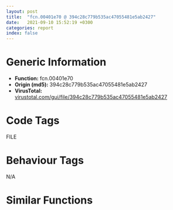 ```yaml
---
layout: post
title:  "fcn.00401e70 @ 394c28c779b535ac47055481e5ab2427"
date:   2021-09-10 15:52:19 +0300
categories: report
index: false
---
```


# Generic Information
- **Function:** fcn.00401e70
- **Origin (md5):** 394c28c779b535ac47055481e5ab2427
- **VirusTotal:** [virustotal.com/gui/file/394c28c779b535ac47055481e5ab2427][virustotal_ref]

# Code Tags
<span class="tag" id="FILE">FILE</span>


# Behaviour Tags
<span class="bhv-tag" id="na">N/A</span>

# Similar Functions
<script type="text/javascript" src="https://www.gstatic.com/charts/loader.js"></script>
<script type="text/javascript">

    google.charts.load('current', {'packages':['corechart']});
    google.charts.setOnLoadCallback(drawChart);

    function drawChart() {
    var data = new google.visualization.DataTable();
        data.addColumn('number', 'X');
        data.addColumn('number', 'Y');
        data.addColumn({type: 'string', role: 'tooltip', 'p': {'html': true}});
        data.addColumn({'type': 'string', 'role': 'style'});
        
        data.addRows([
    [-96.78488159179688, 18.679752349853516, '<b><a href="/report/fcn.00401e70@394c28c779b535ac47055481e5ab2427">fcn.00401e70</a><br>@394c28c779b535ac47055481e5ab2427</b><br>push ebp<br>mov ebp, esp<br>sub esp, 0xc<br>mov dword[ebp-8], 0<br>jmp 0x401e88<br>mov eax, dword[ebp-8]<br>add eax, 1<br>mov dword[ebp-8], eax<br>cmp dword[ebp-8], 3<br>jae 0x401eef<br>push 0<br>mov ecx, dword[ebp+0x14]<br>push ecx<br>mov edx, dword[ebp+0x10]<br>push edx<br>mov eax, dword[ebp+0x18]<br>push eax<br>push 7<br>mov ecx, dword[ebp+0xc]<br>push ecx<br>mov edx, dword[ebp+8]<br>push edx<br>call dword[sym.imp.KERNEL32.dll_CreateFileA]<br>mov dword[ebp-0xc], eax<br>cmp dword[ebp-0xc], 0xffffffff<br>jne 0x401ebb<br>mov byte[ebp-1], 1<br>jmp 0x401ebf<br>mov byte[ebp-1], 0<br>mov al, byte[ebp-1]<br>mov byte[ebp-2], al<br>movzx ecx, byte[ebp-2]<br>test ecx, ecx<br>jne 0x401ed2<br>mov eax, dword[ebp-0xc]<br>jmp 0x401ef2<br>call dword[sym.imp.KERNEL32.dll_GetLastError]<br>cmp eax, 0x20<br>je 0x401ee2<br>mov eax, dword[ebp-0xc]<br>jmp 0x401ef2<br>push 0xfa<br>call dword[sym.imp.KERNEL32.dll_Sleep]<br>jmp 0x401e7f<br>or eax, 0xffffffff<br>mov esp, ebp<br>pop ebp<br>ret <br><eoc> ', 'point { fill-color: #e0440e; }'],
[-37.231040954589844, -79.14734649658203, '<b><a href="/report/fcn.00401e70@ce2d7db52a4e79f76ce765b07f5eead2">fcn.00401e70</a><br>@ce2d7db52a4e79f76ce765b07f5eead2</b><br>push ebp<br>mov ebp, esp<br>sub esp, 0xc<br>mov dword[ebp-8], 0<br>jmp 0x401e88<br>mov eax, dword[ebp-8]<br>add eax, 1<br>mov dword[ebp-8], eax<br>cmp dword[ebp-8], 3<br>jae 0x401eef<br>push 0<br>mov ecx, dword[ebp+0x14]<br>push ecx<br>mov edx, dword[ebp+0x10]<br>push edx<br>mov eax, dword[ebp+0x18]<br>push eax<br>push 7<br>mov ecx, dword[ebp+0xc]<br>push ecx<br>mov edx, dword[ebp+8]<br>push edx<br>call dword[sym.imp.KERNEL32.dll_CreateFileA]<br>mov dword[ebp-0xc], eax<br>cmp dword[ebp-0xc], 0xffffffff<br>jne 0x401ebb<br>mov byte[ebp-1], 1<br>jmp 0x401ebf<br>mov byte[ebp-1], 0<br>mov al, byte[ebp-1]<br>mov byte[ebp-2], al<br>movzx ecx, byte[ebp-2]<br>test ecx, ecx<br>jne 0x401ed2<br>mov eax, dword[ebp-0xc]<br>jmp 0x401ef2<br>call dword[sym.imp.KERNEL32.dll_GetLastError]<br>cmp eax, 0x20<br>je 0x401ee2<br>mov eax, dword[ebp-0xc]<br>jmp 0x401ef2<br>push 0xfa<br>call dword[sym.imp.KERNEL32.dll_Sleep]<br>jmp 0x401e7f<br>or eax, 0xffffffff<br>mov esp, ebp<br>pop ebp<br>ret <br><eoc> ', 'null'],
[23.293228149414062, -96.19612121582031, '<b><a href="/report/fcn.00401940@adc325bca51b67a67785e7e986af8b4d">fcn.00401940</a><br>@adc325bca51b67a67785e7e986af8b4d</b><br>push ebp<br>mov ebp, esp<br>sub esp, 0xc<br>mov dword[ebp-8], 0<br>jmp 0x401958<br>mov eax, dword[ebp-8]<br>add eax, 1<br>mov dword[ebp-8], eax<br>cmp dword[ebp-8], 3<br>jae 0x4019bf<br>push 0<br>mov ecx, dword[ebp+0x14]<br>push ecx<br>mov edx, dword[ebp+0x10]<br>push edx<br>mov eax, dword[ebp+0x18]<br>push eax<br>push 7<br>mov ecx, dword[ebp+0xc]<br>push ecx<br>mov edx, dword[ebp+8]<br>push edx<br>call dword[sym.imp.KERNEL32.dll_CreateFileA]<br>mov dword[ebp-0xc], eax<br>cmp dword[ebp-0xc], 0xffffffff<br>jne 0x40198b<br>mov byte[ebp-1], 1<br>jmp 0x40198f<br>mov byte[ebp-1], 0<br>mov al, byte[ebp-1]<br>mov byte[ebp-2], al<br>movzx ecx, byte[ebp-2]<br>test ecx, ecx<br>jne 0x4019a2<br>mov eax, dword[ebp-0xc]<br>jmp 0x4019c2<br>call dword[sym.imp.KERNEL32.dll_GetLastError]<br>cmp eax, 0x20<br>je 0x4019b2<br>mov eax, dword[ebp-0xc]<br>jmp 0x4019c2<br>push 0xfa<br>call dword[sym.imp.KERNEL32.dll_Sleep]<br>jmp 0x40194f<br>or eax, 0xffffffff<br>mov esp, ebp<br>pop ebp<br>ret <br><eoc> ', 'null'],
[-8.244790077209473, -157.00904846191406, '<b><a href="/report/fcn.00401940@835812ed365516de32516b9bf14b0450">fcn.00401940</a><br>@835812ed365516de32516b9bf14b0450</b><br>push ebp<br>mov ebp, esp<br>sub esp, 0xc<br>mov dword[ebp-8], 0<br>jmp 0x401958<br>mov eax, dword[ebp-8]<br>add eax, 1<br>mov dword[ebp-8], eax<br>cmp dword[ebp-8], 3<br>jae 0x4019bf<br>push 0<br>mov ecx, dword[ebp+0x14]<br>push ecx<br>mov edx, dword[ebp+0x10]<br>push edx<br>mov eax, dword[ebp+0x18]<br>push eax<br>push 7<br>mov ecx, dword[ebp+0xc]<br>push ecx<br>mov edx, dword[ebp+8]<br>push edx<br>call dword[sym.imp.KERNEL32.dll_CreateFileA]<br>mov dword[ebp-0xc], eax<br>cmp dword[ebp-0xc], 0xffffffff<br>jne 0x40198b<br>mov byte[ebp-1], 1<br>jmp 0x40198f<br>mov byte[ebp-1], 0<br>mov al, byte[ebp-1]<br>mov byte[ebp-2], al<br>movzx ecx, byte[ebp-2]<br>test ecx, ecx<br>jne 0x4019a2<br>mov eax, dword[ebp-0xc]<br>jmp 0x4019c2<br>call dword[sym.imp.KERNEL32.dll_GetLastError]<br>cmp eax, 0x20<br>je 0x4019b2<br>mov eax, dword[ebp-0xc]<br>jmp 0x4019c2<br>push 0xfa<br>call dword[sym.imp.KERNEL32.dll_Sleep]<br>jmp 0x40194f<br>or eax, 0xffffffff<br>mov esp, ebp<br>pop ebp<br>ret <br><eoc> ', 'null'],
[-24.486597061157227, 129.1233367919922, '<b><a href="/report/fcn.00401e70@2f57463e398c8086d3043342f205d871">fcn.00401e70</a><br>@2f57463e398c8086d3043342f205d871</b><br>push ebp<br>mov ebp, esp<br>sub esp, 0xc<br>mov dword[ebp-8], 0<br>jmp 0x401e88<br>mov eax, dword[ebp-8]<br>add eax, 1<br>mov dword[ebp-8], eax<br>cmp dword[ebp-8], 3<br>jae 0x401eef<br>push 0<br>mov ecx, dword[ebp+0x14]<br>push ecx<br>mov edx, dword[ebp+0x10]<br>push edx<br>mov eax, dword[ebp+0x18]<br>push eax<br>push 7<br>mov ecx, dword[ebp+0xc]<br>push ecx<br>mov edx, dword[ebp+8]<br>push edx<br>call dword[sym.imp.KERNEL32.dll_CreateFileA]<br>mov dword[ebp-0xc], eax<br>cmp dword[ebp-0xc], 0xffffffff<br>jne 0x401ebb<br>mov byte[ebp-1], 1<br>jmp 0x401ebf<br>mov byte[ebp-1], 0<br>mov al, byte[ebp-1]<br>mov byte[ebp-2], al<br>movzx ecx, byte[ebp-2]<br>test ecx, ecx<br>jne 0x401ed2<br>mov eax, dword[ebp-0xc]<br>jmp 0x401ef2<br>call dword[sym.imp.KERNEL32.dll_GetLastError]<br>cmp eax, 0x20<br>je 0x401ee2<br>mov eax, dword[ebp-0xc]<br>jmp 0x401ef2<br>push 0xfa<br>call dword[sym.imp.KERNEL32.dll_Sleep]<br>jmp 0x401e7f<br>or eax, 0xffffffff<br>mov esp, ebp<br>pop ebp<br>ret <br><eoc> ', 'null'],
[-157.2217559814453, -25.551773071289062, '<b><a href="/report/fcn.00401e70@3a017db0719485179e5931e1ff048b6a">fcn.00401e70</a><br>@3a017db0719485179e5931e1ff048b6a</b><br>push ebp<br>mov ebp, esp<br>sub esp, 0xc<br>mov dword[ebp-8], 0<br>jmp 0x401e88<br>mov eax, dword[ebp-8]<br>add eax, 1<br>mov dword[ebp-8], eax<br>cmp dword[ebp-8], 3<br>jae 0x401eef<br>push 0<br>mov ecx, dword[ebp+0x14]<br>push ecx<br>mov edx, dword[ebp+0x10]<br>push edx<br>mov eax, dword[ebp+0x18]<br>push eax<br>push 7<br>mov ecx, dword[ebp+0xc]<br>push ecx<br>mov edx, dword[ebp+8]<br>push edx<br>call dword[sym.imp.KERNEL32.dll_CreateFileA]<br>mov dword[ebp-0xc], eax<br>cmp dword[ebp-0xc], 0xffffffff<br>jne 0x401ebb<br>mov byte[ebp-1], 1<br>jmp 0x401ebf<br>mov byte[ebp-1], 0<br>mov al, byte[ebp-1]<br>mov byte[ebp-2], al<br>movzx ecx, byte[ebp-2]<br>test ecx, ecx<br>jne 0x401ed2<br>mov eax, dword[ebp-0xc]<br>jmp 0x401ef2<br>call dword[sym.imp.KERNEL32.dll_GetLastError]<br>cmp eax, 0x20<br>je 0x401ee2<br>mov eax, dword[ebp-0xc]<br>jmp 0x401ef2<br>push 0xfa<br>call dword[sym.imp.KERNEL32.dll_Sleep]<br>jmp 0x401e7f<br>or eax, 0xffffffff<br>mov esp, ebp<br>pop ebp<br>ret <br><eoc> ', 'null'],
[71.11134338378906, -48.250553131103516, '<b><a href="/report/fcn.00401e70@2a380710d2016aed75cfad6eacab1d1a">fcn.00401e70</a><br>@2a380710d2016aed75cfad6eacab1d1a</b><br>push ebp<br>mov ebp, esp<br>sub esp, 0xc<br>mov dword[ebp-8], 0<br>jmp 0x401e88<br>mov eax, dword[ebp-8]<br>add eax, 1<br>mov dword[ebp-8], eax<br>cmp dword[ebp-8], 3<br>jae 0x401eef<br>push 0<br>mov ecx, dword[ebp+0x14]<br>push ecx<br>mov edx, dword[ebp+0x10]<br>push edx<br>mov eax, dword[ebp+0x18]<br>push eax<br>push 7<br>mov ecx, dword[ebp+0xc]<br>push ecx<br>mov edx, dword[ebp+8]<br>push edx<br>call dword[sym.imp.KERNEL32.dll_CreateFileA]<br>mov dword[ebp-0xc], eax<br>cmp dword[ebp-0xc], 0xffffffff<br>jne 0x401ebb<br>mov byte[ebp-1], 1<br>jmp 0x401ebf<br>mov byte[ebp-1], 0<br>mov al, byte[ebp-1]<br>mov byte[ebp-2], al<br>movzx ecx, byte[ebp-2]<br>test ecx, ecx<br>jne 0x401ed2<br>mov eax, dword[ebp-0xc]<br>jmp 0x401ef2<br>call dword[sym.imp.KERNEL32.dll_GetLastError]<br>cmp eax, 0x20<br>je 0x401ee2<br>mov eax, dword[ebp-0xc]<br>jmp 0x401ef2<br>push 0xfa<br>call dword[sym.imp.KERNEL32.dll_Sleep]<br>jmp 0x401e7f<br>or eax, 0xffffffff<br>mov esp, ebp<br>pop ebp<br>ret <br><eoc> ', 'null'],
[-91.67826080322266, -50.017112731933594, '<b><a href="/report/fcn.00401e70@985d3a961f1a2ad37039ba25bf21c0ee">fcn.00401e70</a><br>@985d3a961f1a2ad37039ba25bf21c0ee</b><br>push ebp<br>mov ebp, esp<br>sub esp, 0xc<br>mov dword[ebp-8], 0<br>jmp 0x401e88<br>mov eax, dword[ebp-8]<br>add eax, 1<br>mov dword[ebp-8], eax<br>cmp dword[ebp-8], 3<br>jae 0x401eef<br>push 0<br>mov ecx, dword[ebp+0x14]<br>push ecx<br>mov edx, dword[ebp+0x10]<br>push edx<br>mov eax, dword[ebp+0x18]<br>push eax<br>push 7<br>mov ecx, dword[ebp+0xc]<br>push ecx<br>mov edx, dword[ebp+8]<br>push edx<br>call dword[sym.imp.KERNEL32.dll_CreateFileA]<br>mov dword[ebp-0xc], eax<br>cmp dword[ebp-0xc], 0xffffffff<br>jne 0x401ebb<br>mov byte[ebp-1], 1<br>jmp 0x401ebf<br>mov byte[ebp-1], 0<br>mov al, byte[ebp-1]<br>mov byte[ebp-2], al<br>movzx ecx, byte[ebp-2]<br>test ecx, ecx<br>jne 0x401ed2<br>mov eax, dword[ebp-0xc]<br>jmp 0x401ef2<br>call dword[sym.imp.KERNEL32.dll_GetLastError]<br>cmp eax, 0x20<br>je 0x401ee2<br>mov eax, dword[ebp-0xc]<br>jmp 0x401ef2<br>push 0xfa<br>call dword[sym.imp.KERNEL32.dll_Sleep]<br>jmp 0x401e7f<br>or eax, 0xffffffff<br>mov esp, ebp<br>pop ebp<br>ret <br><eoc> ', 'null'],
[129.2144317626953, -2.5931472778320312, '<b><a href="/report/fcn.00401e70@2dd6da6129e47fd72c5b6249eef16bbb">fcn.00401e70</a><br>@2dd6da6129e47fd72c5b6249eef16bbb</b><br>push ebp<br>mov ebp, esp<br>sub esp, 0xc<br>mov dword[ebp-8], 0<br>jmp 0x401e88<br>mov eax, dword[ebp-8]<br>add eax, 1<br>mov dword[ebp-8], eax<br>cmp dword[ebp-8], 3<br>jae 0x401eef<br>push 0<br>mov ecx, dword[ebp+0x14]<br>push ecx<br>mov edx, dword[ebp+0x10]<br>push edx<br>mov eax, dword[ebp+0x18]<br>push eax<br>push 7<br>mov ecx, dword[ebp+0xc]<br>push ecx<br>mov edx, dword[ebp+8]<br>push edx<br>call dword[sym.imp.KERNEL32.dll_CreateFileA]<br>mov dword[ebp-0xc], eax<br>cmp dword[ebp-0xc], 0xffffffff<br>jne 0x401ebb<br>mov byte[ebp-1], 1<br>jmp 0x401ebf<br>mov byte[ebp-1], 0<br>mov al, byte[ebp-1]<br>mov byte[ebp-2], al<br>movzx ecx, byte[ebp-2]<br>test ecx, ecx<br>jne 0x401ed2<br>mov eax, dword[ebp-0xc]<br>jmp 0x401ef2<br>call dword[sym.imp.KERNEL32.dll_GetLastError]<br>cmp eax, 0x20<br>je 0x401ee2<br>mov eax, dword[ebp-0xc]<br>jmp 0x401ef2<br>push 0xfa<br>call dword[sym.imp.KERNEL32.dll_Sleep]<br>jmp 0x401e7f<br>or eax, 0xffffffff<br>mov esp, ebp<br>pop ebp<br>ret <br><eoc> ', 'null'],
[-155.17039489746094, 50.998313903808594, '<b><a href="/report/fcn.00401e70@da55f6ad71c51a7bfc62709434cb3d45">fcn.00401e70</a><br>@da55f6ad71c51a7bfc62709434cb3d45</b><br>push ebp<br>mov ebp, esp<br>sub esp, 0xc<br>mov dword[ebp-8], 0<br>jmp 0x401e88<br>mov eax, dword[ebp-8]<br>add eax, 1<br>mov dword[ebp-8], eax<br>cmp dword[ebp-8], 3<br>jae 0x401eef<br>push 0<br>mov ecx, dword[ebp+0x14]<br>push ecx<br>mov edx, dword[ebp+0x10]<br>push edx<br>mov eax, dword[ebp+0x18]<br>push eax<br>push 7<br>mov ecx, dword[ebp+0xc]<br>push ecx<br>mov edx, dword[ebp+8]<br>push edx<br>call dword[sym.imp.KERNEL32.dll_CreateFileA]<br>mov dword[ebp-0xc], eax<br>cmp dword[ebp-0xc], 0xffffffff<br>jne 0x401ebb<br>mov byte[ebp-1], 1<br>jmp 0x401ebf<br>mov byte[ebp-1], 0<br>mov al, byte[ebp-1]<br>mov byte[ebp-2], al<br>movzx ecx, byte[ebp-2]<br>test ecx, ecx<br>jne 0x401ed2<br>mov eax, dword[ebp-0xc]<br>jmp 0x401ef2<br>call dword[sym.imp.KERNEL32.dll_GetLastError]<br>cmp eax, 0x20<br>je 0x401ee2<br>mov eax, dword[ebp-0xc]<br>jmp 0x401ef2<br>push 0xfa<br>call dword[sym.imp.KERNEL32.dll_Sleep]<br>jmp 0x401e7f<br>or eax, 0xffffffff<br>mov esp, ebp<br>pop ebp<br>ret <br><eoc> ', 'null'],
[-76.06819915771484, -135.18356323242188, '<b><a href="/report/fcn.00401940@c0371bf2f84d37acabd30e547b4cc5fa">fcn.00401940</a><br>@c0371bf2f84d37acabd30e547b4cc5fa</b><br>push ebp<br>mov ebp, esp<br>sub esp, 0xc<br>mov dword[ebp-8], 0<br>jmp 0x401958<br>mov eax, dword[ebp-8]<br>add eax, 1<br>mov dword[ebp-8], eax<br>cmp dword[ebp-8], 3<br>jae 0x4019bf<br>push 0<br>mov ecx, dword[ebp+0x14]<br>push ecx<br>mov edx, dword[ebp+0x10]<br>push edx<br>mov eax, dword[ebp+0x18]<br>push eax<br>push 7<br>mov ecx, dword[ebp+0xc]<br>push ecx<br>mov edx, dword[ebp+8]<br>push edx<br>call dword[sym.imp.KERNEL32.dll_CreateFileA]<br>mov dword[ebp-0xc], eax<br>cmp dword[ebp-0xc], 0xffffffff<br>jne 0x40198b<br>mov byte[ebp-1], 1<br>jmp 0x40198f<br>mov byte[ebp-1], 0<br>mov al, byte[ebp-1]<br>mov byte[ebp-2], al<br>movzx ecx, byte[ebp-2]<br>test ecx, ecx<br>jne 0x4019a2<br>mov eax, dword[ebp-0xc]<br>jmp 0x4019c2<br>call dword[sym.imp.KERNEL32.dll_GetLastError]<br>cmp eax, 0x20<br>je 0x4019b2<br>mov eax, dword[ebp-0xc]<br>jmp 0x4019c2<br>push 0xfa<br>call dword[sym.imp.KERNEL32.dll_Sleep]<br>jmp 0x40194f<br>or eax, 0xffffffff<br>mov esp, ebp<br>pop ebp<br>ret <br><eoc> ', 'null'],
[-98.8031005859375, 102.08331298828125, '<b><a href="/report/fcn.00401940@368dd66411b8b6ce2bcd15b0e14af5c0">fcn.00401940</a><br>@368dd66411b8b6ce2bcd15b0e14af5c0</b><br>push ebp<br>mov ebp, esp<br>sub esp, 0xc<br>mov dword[ebp-8], 0<br>jmp 0x401958<br>mov eax, dword[ebp-8]<br>add eax, 1<br>mov dword[ebp-8], eax<br>cmp dword[ebp-8], 3<br>jae 0x4019bf<br>push 0<br>mov ecx, dword[ebp+0x14]<br>push ecx<br>mov edx, dword[ebp+0x10]<br>push edx<br>mov eax, dword[ebp+0x18]<br>push eax<br>push 7<br>mov ecx, dword[ebp+0xc]<br>push ecx<br>mov edx, dword[ebp+8]<br>push edx<br>call dword[sym.imp.KERNEL32.dll_CreateFileA]<br>mov dword[ebp-0xc], eax<br>cmp dword[ebp-0xc], 0xffffffff<br>jne 0x40198b<br>mov byte[ebp-1], 1<br>jmp 0x40198f<br>mov byte[ebp-1], 0<br>mov al, byte[ebp-1]<br>mov byte[ebp-2], al<br>movzx ecx, byte[ebp-2]<br>test ecx, ecx<br>jne 0x4019a2<br>mov eax, dword[ebp-0xc]<br>jmp 0x4019c2<br>call dword[sym.imp.KERNEL32.dll_GetLastError]<br>cmp eax, 0x20<br>je 0x4019b2<br>mov eax, dword[ebp-0xc]<br>jmp 0x4019c2<br>push 0xfa<br>call dword[sym.imp.KERNEL32.dll_Sleep]<br>jmp 0x40194f<br>or eax, 0xffffffff<br>mov esp, ebp<br>pop ebp<br>ret <br><eoc> ', 'null'],
[10.49560832977295, -32.12828063964844, '<b><a href="/report/fcn.00401940@d701bfe1b2c669cec1fe384fdc108bfb">fcn.00401940</a><br>@d701bfe1b2c669cec1fe384fdc108bfb</b><br>push ebp<br>mov ebp, esp<br>sub esp, 0xc<br>mov dword[ebp-8], 0<br>jmp 0x401958<br>mov eax, dword[ebp-8]<br>add eax, 1<br>mov dword[ebp-8], eax<br>cmp dword[ebp-8], 3<br>jae 0x4019bf<br>push 0<br>mov ecx, dword[ebp+0x14]<br>push ecx<br>mov edx, dword[ebp+0x10]<br>push edx<br>mov eax, dword[ebp+0x18]<br>push eax<br>push 7<br>mov ecx, dword[ebp+0xc]<br>push ecx<br>mov edx, dword[ebp+8]<br>push edx<br>call dword[sym.imp.KERNEL32.dll_CreateFileA]<br>mov dword[ebp-0xc], eax<br>cmp dword[ebp-0xc], 0xffffffff<br>jne 0x40198b<br>mov byte[ebp-1], 1<br>jmp 0x40198f<br>mov byte[ebp-1], 0<br>mov al, byte[ebp-1]<br>mov byte[ebp-2], al<br>movzx ecx, byte[ebp-2]<br>test ecx, ecx<br>jne 0x4019a2<br>mov eax, dword[ebp-0xc]<br>jmp 0x4019c2<br>call dword[sym.imp.KERNEL32.dll_GetLastError]<br>cmp eax, 0x20<br>je 0x4019b2<br>mov eax, dword[ebp-0xc]<br>jmp 0x4019c2<br>push 0xfa<br>call dword[sym.imp.KERNEL32.dll_Sleep]<br>jmp 0x40194f<br>or eax, 0xffffffff<br>mov esp, ebp<br>pop ebp<br>ret <br><eoc> ', 'null'],
[61.7685432434082, 16.23672866821289, '<b><a href="/report/fcn.00401940@5e50a67c7e8dbb50c23acbc92eb08f0e">fcn.00401940</a><br>@5e50a67c7e8dbb50c23acbc92eb08f0e</b><br>push ebp<br>mov ebp, esp<br>sub esp, 0xc<br>mov dword[ebp-8], 0<br>jmp 0x401958<br>mov eax, dword[ebp-8]<br>add eax, 1<br>mov dword[ebp-8], eax<br>cmp dword[ebp-8], 3<br>jae 0x4019bf<br>push 0<br>mov ecx, dword[ebp+0x14]<br>push ecx<br>mov edx, dword[ebp+0x10]<br>push edx<br>mov eax, dword[ebp+0x18]<br>push eax<br>push 7<br>mov ecx, dword[ebp+0xc]<br>push ecx<br>mov edx, dword[ebp+8]<br>push edx<br>call dword[sym.imp.KERNEL32.dll_CreateFileA]<br>mov dword[ebp-0xc], eax<br>cmp dword[ebp-0xc], 0xffffffff<br>jne 0x40198b<br>mov byte[ebp-1], 1<br>jmp 0x40198f<br>mov byte[ebp-1], 0<br>mov al, byte[ebp-1]<br>mov byte[ebp-2], al<br>movzx ecx, byte[ebp-2]<br>test ecx, ecx<br>jne 0x4019a2<br>mov eax, dword[ebp-0xc]<br>jmp 0x4019c2<br>call dword[sym.imp.KERNEL32.dll_GetLastError]<br>cmp eax, 0x20<br>je 0x4019b2<br>mov eax, dword[ebp-0xc]<br>jmp 0x4019c2<br>push 0xfa<br>call dword[sym.imp.KERNEL32.dll_Sleep]<br>jmp 0x40194f<br>or eax, 0xffffffff<br>mov esp, ebp<br>pop ebp<br>ret <br><eoc> ', 'null'],
[-43.16775131225586, -9.77878475189209, '<b><a href="/report/fcn.00401940@ed513abc569bc29389208199ec389a34">fcn.00401940</a><br>@ed513abc569bc29389208199ec389a34</b><br>push ebp<br>mov ebp, esp<br>sub esp, 0xc<br>mov dword[ebp-8], 0<br>jmp 0x401958<br>mov eax, dword[ebp-8]<br>add eax, 1<br>mov dword[ebp-8], eax<br>cmp dword[ebp-8], 3<br>jae 0x4019bf<br>push 0<br>mov ecx, dword[ebp+0x14]<br>push ecx<br>mov edx, dword[ebp+0x10]<br>push edx<br>mov eax, dword[ebp+0x18]<br>push eax<br>push 7<br>mov ecx, dword[ebp+0xc]<br>push ecx<br>mov edx, dword[ebp+8]<br>push edx<br>call dword[sym.imp.KERNEL32.dll_CreateFileA]<br>mov dword[ebp-0xc], eax<br>cmp dword[ebp-0xc], 0xffffffff<br>jne 0x40198b<br>mov byte[ebp-1], 1<br>jmp 0x40198f<br>mov byte[ebp-1], 0<br>mov al, byte[ebp-1]<br>mov byte[ebp-2], al<br>movzx ecx, byte[ebp-2]<br>test ecx, ecx<br>jne 0x4019a2<br>mov eax, dword[ebp-0xc]<br>jmp 0x4019c2<br>call dword[sym.imp.KERNEL32.dll_GetLastError]<br>cmp eax, 0x20<br>je 0x4019b2<br>mov eax, dword[ebp-0xc]<br>jmp 0x4019c2<br>push 0xfa<br>call dword[sym.imp.KERNEL32.dll_Sleep]<br>jmp 0x40194f<br>or eax, 0xffffffff<br>mov esp, ebp<br>pop ebp<br>ret <br><eoc> ', 'null'],
[-138.9439239501953, -100.50587463378906, '<b><a href="/report/fcn.00401e70@125511dc58d9fe5b15e0562013727778">fcn.00401e70</a><br>@125511dc58d9fe5b15e0562013727778</b><br>push ebp<br>mov ebp, esp<br>sub esp, 0xc<br>mov dword[ebp-8], 0<br>jmp 0x401e88<br>mov eax, dword[ebp-8]<br>add eax, 1<br>mov dword[ebp-8], eax<br>cmp dword[ebp-8], 3<br>jae 0x401eef<br>push 0<br>mov ecx, dword[ebp+0x14]<br>push ecx<br>mov edx, dword[ebp+0x10]<br>push edx<br>mov eax, dword[ebp+0x18]<br>push eax<br>push 7<br>mov ecx, dword[ebp+0xc]<br>push ecx<br>mov edx, dword[ebp+8]<br>push edx<br>call dword[sym.imp.KERNEL32.dll_CreateFileA]<br>mov dword[ebp-0xc], eax<br>cmp dword[ebp-0xc], 0xffffffff<br>jne 0x401ebb<br>mov byte[ebp-1], 1<br>jmp 0x401ebf<br>mov byte[ebp-1], 0<br>mov al, byte[ebp-1]<br>mov byte[ebp-2], al<br>movzx ecx, byte[ebp-2]<br>test ecx, ecx<br>jne 0x401ed2<br>mov eax, dword[ebp-0xc]<br>jmp 0x401ef2<br>call dword[sym.imp.KERNEL32.dll_GetLastError]<br>cmp eax, 0x20<br>je 0x401ee2<br>mov eax, dword[ebp-0xc]<br>jmp 0x401ef2<br>push 0xfa<br>call dword[sym.imp.KERNEL32.dll_Sleep]<br>jmp 0x401e7f<br>or eax, 0xffffffff<br>mov esp, ebp<br>pop ebp<br>ret <br><eoc> ', 'null'],
[4.901139259338379, 32.28257369995117, '<b><a href="/report/fcn.00401e70@6f3954a480bef11309decb3759df55ad">fcn.00401e70</a><br>@6f3954a480bef11309decb3759df55ad</b><br>push ebp<br>mov ebp, esp<br>sub esp, 0xc<br>mov dword[ebp-8], 0<br>jmp 0x401e88<br>mov eax, dword[ebp-8]<br>add eax, 1<br>mov dword[ebp-8], eax<br>cmp dword[ebp-8], 3<br>jae 0x401eef<br>push 0<br>mov ecx, dword[ebp+0x14]<br>push ecx<br>mov edx, dword[ebp+0x10]<br>push edx<br>mov eax, dword[ebp+0x18]<br>push eax<br>push 7<br>mov ecx, dword[ebp+0xc]<br>push ecx<br>mov edx, dword[ebp+8]<br>push edx<br>call dword[sym.imp.KERNEL32.dll_CreateFileA]<br>mov dword[ebp-0xc], eax<br>cmp dword[ebp-0xc], 0xffffffff<br>jne 0x401ebb<br>mov byte[ebp-1], 1<br>jmp 0x401ebf<br>mov byte[ebp-1], 0<br>mov al, byte[ebp-1]<br>mov byte[ebp-2], al<br>movzx ecx, byte[ebp-2]<br>test ecx, ecx<br>jne 0x401ed2<br>mov eax, dword[ebp-0xc]<br>jmp 0x401ef2<br>call dword[sym.imp.KERNEL32.dll_GetLastError]<br>cmp eax, 0x20<br>je 0x401ee2<br>mov eax, dword[ebp-0xc]<br>jmp 0x401ef2<br>push 0xfa<br>call dword[sym.imp.KERNEL32.dll_Sleep]<br>jmp 0x401e7f<br>or eax, 0xffffffff<br>mov esp, ebp<br>pop ebp<br>ret <br><eoc> ', 'null'],
[34.1574592590332, 92.59380340576172, '<b><a href="/report/fcn.00401940@d9b85b9b67587bbf2112c62164413bd8">fcn.00401940</a><br>@d9b85b9b67587bbf2112c62164413bd8</b><br>push ebp<br>mov ebp, esp<br>sub esp, 0xc<br>mov dword[ebp-8], 0<br>jmp 0x401958<br>mov eax, dword[ebp-8]<br>add eax, 1<br>mov dword[ebp-8], eax<br>cmp dword[ebp-8], 3<br>jae 0x4019bf<br>push 0<br>mov ecx, dword[ebp+0x14]<br>push ecx<br>mov edx, dword[ebp+0x10]<br>push edx<br>mov eax, dword[ebp+0x18]<br>push eax<br>push 7<br>mov ecx, dword[ebp+0xc]<br>push ecx<br>mov edx, dword[ebp+8]<br>push edx<br>call dword[sym.imp.KERNEL32.dll_CreateFileA]<br>mov dword[ebp-0xc], eax<br>cmp dword[ebp-0xc], 0xffffffff<br>jne 0x40198b<br>mov byte[ebp-1], 1<br>jmp 0x40198f<br>mov byte[ebp-1], 0<br>mov al, byte[ebp-1]<br>mov byte[ebp-2], al<br>movzx ecx, byte[ebp-2]<br>test ecx, ecx<br>jne 0x4019a2<br>mov eax, dword[ebp-0xc]<br>jmp 0x4019c2<br>call dword[sym.imp.KERNEL32.dll_GetLastError]<br>cmp eax, 0x20<br>je 0x4019b2<br>mov eax, dword[ebp-0xc]<br>jmp 0x4019c2<br>push 0xfa<br>call dword[sym.imp.KERNEL32.dll_Sleep]<br>jmp 0x40194f<br>or eax, 0xffffffff<br>mov esp, ebp<br>pop ebp<br>ret <br><eoc> ', 'null'],
[101.99628448486328, 73.8950424194336, '<b><a href="/report/fcn.00402c90@2fcce874fb2a3a396274d2df89c397e3">fcn.00402c90</a><br>@2fcce874fb2a3a396274d2df89c397e3</b><br>push ebp<br>mov ebp, esp<br>sub esp, 0xc<br>mov dword[ebp-8], 0<br>jmp 0x402ca8<br>mov eax, dword[ebp-8]<br>add eax, 1<br>mov dword[ebp-8], eax<br>cmp dword[ebp-8], 3<br>jae 0x402d0f<br>push 0<br>mov ecx, dword[ebp+0x14]<br>push ecx<br>mov edx, dword[ebp+0x10]<br>push edx<br>mov eax, dword[ebp+0x18]<br>push eax<br>push 7<br>mov ecx, dword[ebp+0xc]<br>push ecx<br>mov edx, dword[ebp+8]<br>push edx<br>call dword[sym.imp.KERNEL32.dll_CreateFileA]<br>mov dword[ebp-0xc], eax<br>cmp dword[ebp-0xc], 0xffffffff<br>jne 0x402cdb<br>mov byte[ebp-1], 1<br>jmp 0x402cdf<br>mov byte[ebp-1], 0<br>mov al, byte[ebp-1]<br>mov byte[ebp-2], al<br>movzx ecx, byte[ebp-2]<br>test ecx, ecx<br>jne 0x402cf2<br>mov eax, dword[ebp-0xc]<br>jmp 0x402d12<br>call dword[sym.imp.KERNEL32.dll_GetLastError]<br>cmp eax, 0x20<br>je 0x402d02<br>mov eax, dword[ebp-0xc]<br>jmp 0x402d12<br>push 0xfa<br>call dword[sym.imp.KERNEL32.dll_Sleep]<br>jmp 0x402c9f<br>or eax, 0xffffffff<br>mov esp, ebp<br>pop ebp<br>ret <br><eoc> ', 'null'],
[-46.485660552978516, 61.0655403137207, '<b><a href="/report/fcn.00401e70@83f49824bfe7c3c24f4b74a2ba6ab65b">fcn.00401e70</a><br>@83f49824bfe7c3c24f4b74a2ba6ab65b</b><br>push ebp<br>mov ebp, esp<br>sub esp, 0xc<br>mov dword[ebp-8], 0<br>jmp 0x401e88<br>mov eax, dword[ebp-8]<br>add eax, 1<br>mov dword[ebp-8], eax<br>cmp dword[ebp-8], 3<br>jae 0x401eef<br>push 0<br>mov ecx, dword[ebp+0x14]<br>push ecx<br>mov edx, dword[ebp+0x10]<br>push edx<br>mov eax, dword[ebp+0x18]<br>push eax<br>push 7<br>mov ecx, dword[ebp+0xc]<br>push ecx<br>mov edx, dword[ebp+8]<br>push edx<br>call dword[sym.imp.KERNEL32.dll_CreateFileA]<br>mov dword[ebp-0xc], eax<br>cmp dword[ebp-0xc], 0xffffffff<br>jne 0x401ebb<br>mov byte[ebp-1], 1<br>jmp 0x401ebf<br>mov byte[ebp-1], 0<br>mov al, byte[ebp-1]<br>mov byte[ebp-2], al<br>movzx ecx, byte[ebp-2]<br>test ecx, ecx<br>jne 0x401ed2<br>mov eax, dword[ebp-0xc]<br>jmp 0x401ef2<br>call dword[sym.imp.KERNEL32.dll_GetLastError]<br>cmp eax, 0x20<br>je 0x401ee2<br>mov eax, dword[ebp-0xc]<br>jmp 0x401ef2<br>push 0xfa<br>call dword[sym.imp.KERNEL32.dll_Sleep]<br>jmp 0x401e7f<br>or eax, 0xffffffff<br>mov esp, ebp<br>pop ebp<br>ret <br><eoc> ', 'null'],
[88.0555419921875, -149.705322265625, '<b><a href="/report/fcn.00401e70@cd64783198de5872d050db281b6d529b">fcn.00401e70</a><br>@cd64783198de5872d050db281b6d529b</b><br>push ebp<br>mov ebp, esp<br>sub esp, 0xc<br>mov dword[ebp-8], 0<br>jmp 0x401e88<br>mov eax, dword[ebp-8]<br>add eax, 1<br>mov dword[ebp-8], eax<br>cmp dword[ebp-8], 3<br>jae 0x401eef<br>push 0<br>mov ecx, dword[ebp+0x14]<br>push ecx<br>mov edx, dword[ebp+0x10]<br>push edx<br>mov eax, dword[ebp+0x18]<br>push eax<br>push 7<br>mov ecx, dword[ebp+0xc]<br>push ecx<br>mov edx, dword[ebp+8]<br>push edx<br>call dword[sym.imp.KERNEL32.dll_CreateFileA]<br>mov dword[ebp-0xc], eax<br>cmp dword[ebp-0xc], 0xffffffff<br>jne 0x401ebb<br>mov byte[ebp-1], 1<br>jmp 0x401ebf<br>mov byte[ebp-1], 0<br>mov al, byte[ebp-1]<br>mov byte[ebp-2], al<br>movzx ecx, byte[ebp-2]<br>test ecx, ecx<br>jne 0x401ed2<br>mov eax, dword[ebp-0xc]<br>jmp 0x401ef2<br>call dword[sym.imp.KERNEL32.dll_GetLastError]<br>cmp eax, 0x20<br>je 0x401ee2<br>mov eax, dword[ebp-0xc]<br>jmp 0x401ef2<br>push 0xfa<br>call dword[sym.imp.KERNEL32.dll_Sleep]<br>jmp 0x401e7f<br>or eax, 0xffffffff<br>mov esp, ebp<br>pop ebp<br>ret <br><eoc> ', 'null'],
[136.679931640625, -97.4416732788086, '<b><a href="/report/fcn.00401e70@f47bfed80cd39ec1aff63db618c8814f">fcn.00401e70</a><br>@f47bfed80cd39ec1aff63db618c8814f</b><br>push ebp<br>mov ebp, esp<br>sub esp, 0xc<br>mov dword[ebp-8], 0<br>jmp 0x401e88<br>mov eax, dword[ebp-8]<br>add eax, 1<br>mov dword[ebp-8], eax<br>cmp dword[ebp-8], 3<br>jae 0x401eef<br>push 0<br>mov ecx, dword[ebp+0x14]<br>push ecx<br>mov edx, dword[ebp+0x10]<br>push edx<br>mov eax, dword[ebp+0x18]<br>push eax<br>push 7<br>mov ecx, dword[ebp+0xc]<br>push ecx<br>mov edx, dword[ebp+8]<br>push edx<br>call dword[sym.imp.KERNEL32.dll_CreateFileA]<br>mov dword[ebp-0xc], eax<br>cmp dword[ebp-0xc], 0xffffffff<br>jne 0x401ebb<br>mov byte[ebp-1], 1<br>jmp 0x401ebf<br>mov byte[ebp-1], 0<br>mov al, byte[ebp-1]<br>mov byte[ebp-2], al<br>movzx ecx, byte[ebp-2]<br>test ecx, ecx<br>jne 0x401ed2<br>mov eax, dword[ebp-0xc]<br>jmp 0x401ef2<br>call dword[sym.imp.KERNEL32.dll_GetLastError]<br>cmp eax, 0x20<br>je 0x401ee2<br>mov eax, dword[ebp-0xc]<br>jmp 0x401ef2<br>push 0xfa<br>call dword[sym.imp.KERNEL32.dll_Sleep]<br>jmp 0x401e7f<br>or eax, 0xffffffff<br>mov esp, ebp<br>pop ebp<br>ret <br><eoc> ', 'null'],
[113.69391632080078, -124.82857513427734, '<b><a href="/report/fcn.00401e70@47d4e089bbf62dab1a8f678bd32b173c">fcn.00401e70</a><br>@47d4e089bbf62dab1a8f678bd32b173c</b><br>push ebp<br>mov ebp, esp<br>sub esp, 0xc<br>mov dword[ebp-8], 0<br>jmp 0x401e88<br>mov eax, dword[ebp-8]<br>add eax, 1<br>mov dword[ebp-8], eax<br>cmp dword[ebp-8], 3<br>jae 0x401eef<br>push 0<br>mov ecx, dword[ebp+0x14]<br>push ecx<br>mov edx, dword[ebp+0x10]<br>push edx<br>mov eax, dword[ebp+0x18]<br>push eax<br>push 7<br>mov ecx, dword[ebp+0xc]<br>push ecx<br>mov edx, dword[ebp+8]<br>push edx<br>call dword[sym.imp.KERNEL32.dll_CreateFileA]<br>mov dword[ebp-0xc], eax<br>cmp dword[ebp-0xc], 0xffffffff<br>jne 0x401ebb<br>mov byte[ebp-1], 1<br>jmp 0x401ebf<br>mov byte[ebp-1], 0<br>mov al, byte[ebp-1]<br>mov byte[ebp-2], al<br>movzx ecx, byte[ebp-2]<br>test ecx, ecx<br>jne 0x401ed2<br>mov eax, dword[ebp-0xc]<br>jmp 0x401ef2<br>call dword[sym.imp.KERNEL32.dll_GetLastError]<br>cmp eax, 0x20<br>je 0x401ee2<br>mov eax, dword[ebp-0xc]<br>jmp 0x401ef2<br>push 0xfa<br>call dword[sym.imp.KERNEL32.dll_Sleep]<br>jmp 0x401e7f<br>or eax, 0xffffffff<br>mov esp, ebp<br>pop ebp<br>ret <br><eoc> ', 'null'],

        ]);

    var options = {
        title: 'Similarity Plot',
        legend: 'none',
        colors: ['#dedbd9', '#e6693e', '#ec8f6e', '#f3b49f', '#f6c7b6'],
        tooltip: {isHtml: true, trigger: 'both'},
        explorer: {
        actions: ["dragToZoom", "rightClickToReset"],
        },
        chartArea: {
        width: '80%',
        height: '80%'
        },
        width: '100%',
        height: '100%'
    };

    var chart = new google.visualization.ScatterChart(document.getElementById('chart_div'));

    chart.draw(data, options);
    }
    
</script>


<div id="chart_div" style="width: 100%px; height: 100%;"></div>

# Disassembled Code
{% highlight nasm %}

push ebp
mov ebp, esp
sub esp, 0xc
mov dword[ebp-8], 0
jmp 0x401e88
mov eax, dword[ebp-8]
add eax, 1
mov dword[ebp-8], eax
cmp dword[ebp-8], 3
jae 0x401eef
push 0
mov ecx, dword[ebp+0x14]
push ecx
mov edx, dword[ebp+0x10]
push edx
mov eax, dword[ebp+0x18]
push eax
push 7
mov ecx, dword[ebp+0xc]
push ecx
mov edx, dword[ebp+8]
push edx
call dword[sym.imp.KERNEL32.dll_CreateFileA]
mov dword[ebp-0xc], eax
cmp dword[ebp-0xc], 0xffffffff
jne 0x401ebb
mov byte[ebp-1], 1
jmp 0x401ebf
mov byte[ebp-1], 0
mov al, byte[ebp-1]
mov byte[ebp-2], al
movzx ecx, byte[ebp-2]
test ecx, ecx
jne 0x401ed2
mov eax, dword[ebp-0xc]
jmp 0x401ef2
call dword[sym.imp.KERNEL32.dll_GetLastError]
cmp eax, 0x20
je 0x401ee2
mov eax, dword[ebp-0xc]
jmp 0x401ef2
push 0xfa
call dword[sym.imp.KERNEL32.dll_Sleep]
jmp 0x401e7f
or eax, 0xffffffff
mov esp, ebp
pop ebp
ret

{% endhighlight %}

[virustotal_ref]: https://www.virustotal.com/gui/file/394c28c779b535ac47055481e5ab2427
